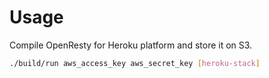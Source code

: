 # Usage

Compile OpenResty for Heroku platform and store it on S3.

```sh
./build/run aws_access_key aws_secret_key [heroku-stack]
```
